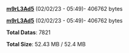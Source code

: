 [**m9rL3Ad5**](/data/m9rL3Ad5.txt) (02/02/23 - 05:49)- 406762 bytes

[**m9rL3Ad5**](/data/m9rL3Ad5.txt) (02/02/23 - 05:49)- 406762 bytes

**Total Datas**: 7821

**Total Size**: 52.43 MB / 52.4 MB